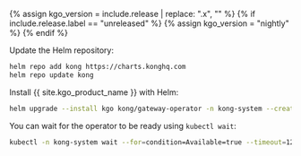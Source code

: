 {% assign kgo_version = include.release | replace: ".x", "" %}
{% if include.release.label == "unreleased" %}
{% assign kgo_version = "nightly" %}
{% endif %}

Update the Helm repository:

```bash
helm repo add kong https://charts.konghq.com
helm repo update kong
```

Install {{ site.kgo_product_name }} with Helm:

```bash
helm upgrade --install kgo kong/gateway-operator -n kong-system --create-namespace --set image.tag={{ kgo_version }} {{ if include.kconf-crds }}--set kubernetes-configuration-crds.enabled=true{{ endif }}
```

You can wait for the operator to be ready using `kubectl wait`:

```bash
kubectl -n kong-system wait --for=condition=Available=true --timeout=120s deployment/kgo-gateway-operator-controller-manager
```
